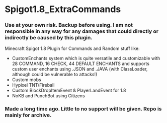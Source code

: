 # Spigot1.8_ExtraCommands
### Use at your own risk. Backup before using. I am not responsible in any way for any damages that could directly or indirectly be caused by this plugin.
Minecraft Spigot 1.8 Plugin for Commands and Random stuff like:
- CustomEnchants system which is quite versatile and customizable with 28 COMMAND, 16 CHECK, 44 DEFAULT ENCHANTS and supports custom user enchants using .JSON and .JAVA (with ClassLoader, although could be vulnerable to attacks!)
- Custom mobs
- Hypixel TNT/Fireball
- Custom BlockDropItemEvent &   PlayerLandEvent for 1.8
- NoKB and PunchBot using Citizens


### Made a long time ago. Little to no support will be given. Repo is mainly for archive.
